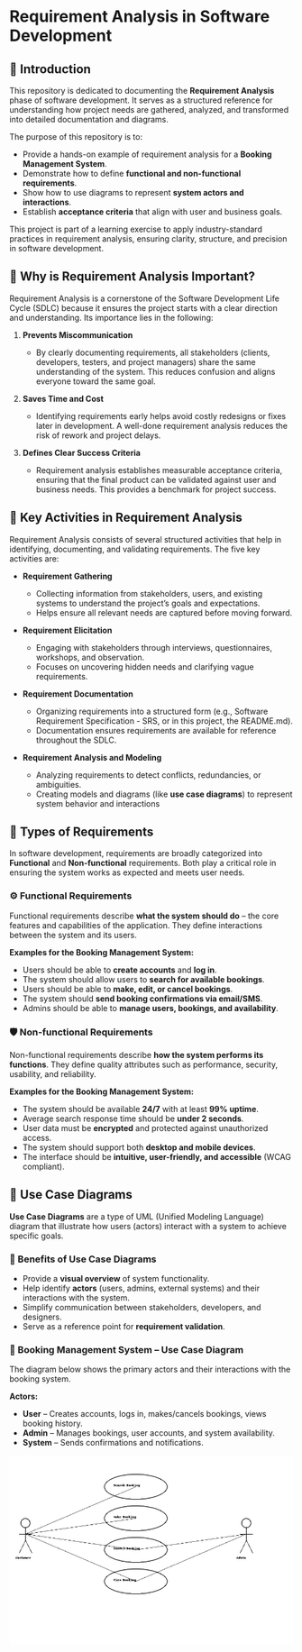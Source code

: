 # Requirement Analysis in Software Development  

## 📖 Introduction  
This repository is dedicated to documenting the **Requirement Analysis** phase of software development. It serves as a structured reference for understanding how project needs are gathered, analyzed, and transformed into detailed documentation and diagrams.  

The purpose of this repository is to:  
- Provide a hands-on example of requirement analysis for a **Booking Management System**.  
- Demonstrate how to define **functional and non-functional requirements**.  
- Show how to use diagrams to represent **system actors and interactions**.  
- Establish **acceptance criteria** that align with user and business goals.  

This project is part of a learning exercise to apply industry-standard practices in requirement analysis, ensuring clarity, structure, and precision in software development.  
## 🔑 Why is Requirement Analysis Important?  

Requirement Analysis is a cornerstone of the Software Development Life Cycle (SDLC) because it ensures the project starts with a clear direction and understanding. Its importance lies in the following:  

1. **Prevents Miscommunication**  
   - By clearly documenting requirements, all stakeholders (clients, developers, testers, and project managers) share the same understanding of the system. This reduces confusion and aligns everyone toward the same goal.  

2. **Saves Time and Cost**  
   - Identifying requirements early helps avoid costly redesigns or fixes later in development. A well-done requirement analysis reduces the risk of rework and project delays.  

3. **Defines Clear Success Criteria**  
   - Requirement analysis establishes measurable acceptance criteria, ensuring that the final product can be validated against user and business needs. This provides a benchmark for project success.  
## 📌 Key Activities in Requirement Analysis  

Requirement Analysis consists of several structured activities that help in identifying, documenting, and validating requirements. The five key activities are:  

- **Requirement Gathering**  
  - Collecting information from stakeholders, users, and existing systems to understand the project’s goals and expectations.  
  - Helps ensure all relevant needs are captured before moving forward.  

- **Requirement Elicitation**  
  - Engaging with stakeholders through interviews, questionnaires, workshops, and observation.  
  - Focuses on uncovering hidden needs and clarifying vague requirements.  

- **Requirement Documentation**  
  - Organizing requirements into a structured form (e.g., Software Requirement Specification - SRS, or in this project, the README.md).  
  - Documentation ensures requirements are available for reference throughout the SDLC.  

- **Requirement Analysis and Modeling**  
  - Analyzing requirements to detect conflicts, redundancies, or ambiguities.  
  - Creating models and diagrams (like **use case diagrams**) to represent system behavior and interactions
## 📂 Types of Requirements  

In software development, requirements are broadly categorized into **Functional** and **Non-functional** requirements. Both play a critical role in ensuring the system works as expected and meets user needs.  

### ⚙️ Functional Requirements  
Functional requirements describe **what the system should do** – the core features and capabilities of the application. They define interactions between the system and its users.  

**Examples for the Booking Management System:**  
- Users should be able to **create accounts** and **log in**.  
- The system should allow users to **search for available bookings**.  
- Users should be able to **make, edit, or cancel bookings**.  
- The system should **send booking confirmations via email/SMS**.  
- Admins should be able to **manage users, bookings, and availability**.  

### 🛡️ Non-functional Requirements  
Non-functional requirements describe **how the system performs its functions**. They define quality attributes such as performance, security, usability, and reliability.  

**Examples for the Booking Management System:**  
- The system should be available **24/7** with at least **99% uptime**.  
- Average search response time should be **under 2 seconds**.  
- User data must be **encrypted** and protected against unauthorized access.  
- The system should support both **desktop and mobile devices**.  
- The interface should be **intuitive, user-friendly, and accessible** (WCAG compliant).  
## 🎨 Use Case Diagrams  

**Use Case Diagrams** are a type of UML (Unified Modeling Language) diagram that illustrate how users (actors) interact with a system to achieve specific goals.  

### 📌 Benefits of Use Case Diagrams  
- Provide a **visual overview** of system functionality.  
- Help identify **actors** (users, admins, external systems) and their interactions with the system.  
- Simplify communication between stakeholders, developers, and designers.  
- Serve as a reference point for **requirement validation**.  

### 📂 Booking Management System – Use Case Diagram  
The diagram below shows the primary actors and their interactions with the booking system.  

**Actors:**  
- **User** – Creates accounts, logs in, makes/cancels bookings, views booking history.  
- **Admin** – Manages bookings, user accounts, and system availability.  
- **System** – Sends confirmations and notifications.  

![Use Case Diagram](alx-booking-uc.png)  
